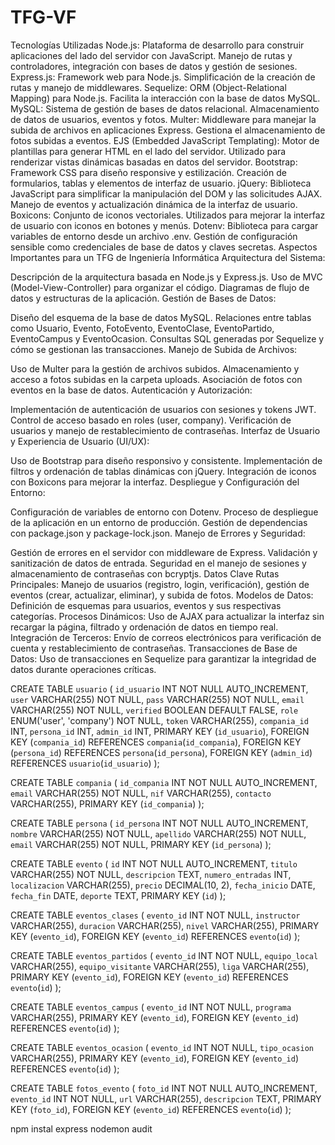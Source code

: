 # TFG-VF

Tecnologías Utilizadas
Node.js:
Plataforma de desarrollo para construir aplicaciones del lado del servidor con JavaScript.
Manejo de rutas y controladores, integración con bases de datos y gestión de sesiones.
Express.js:
Framework web para Node.js.
Simplificación de la creación de rutas y manejo de middlewares.
Sequelize:
ORM (Object-Relational Mapping) para Node.js.
Facilita la interacción con la base de datos MySQL.
MySQL:
Sistema de gestión de bases de datos relacional.
Almacenamiento de datos de usuarios, eventos y fotos.
Multer:
Middleware para manejar la subida de archivos en aplicaciones Express.
Gestiona el almacenamiento de fotos subidas a eventos.
EJS (Embedded JavaScript Templating):
Motor de plantillas para generar HTML en el lado del servidor.
Utilizado para renderizar vistas dinámicas basadas en datos del servidor.
Bootstrap:
Framework CSS para diseño responsive y estilización.
Creación de formularios, tablas y elementos de interfaz de usuario.
jQuery:
Biblioteca JavaScript para simplificar la manipulación del DOM y las solicitudes AJAX.
Manejo de eventos y actualización dinámica de la interfaz de usuario.
Boxicons:
Conjunto de iconos vectoriales.
Utilizados para mejorar la interfaz de usuario con iconos en botones y menús.
Dotenv:
Biblioteca para cargar variables de entorno desde un archivo .env.
Gestión de configuración sensible como credenciales de base de datos y claves secretas.
Aspectos Importantes para un TFG de Ingeniería Informática
Arquitectura del Sistema:

Descripción de la arquitectura basada en Node.js y Express.js.
Uso de MVC (Model-View-Controller) para organizar el código.
Diagramas de flujo de datos y estructuras de la aplicación.
Gestión de Bases de Datos:

Diseño del esquema de la base de datos MySQL.
Relaciones entre tablas como Usuario, Evento, FotoEvento, EventoClase, EventoPartido, EventoCampus y EventoOcasion.
Consultas SQL generadas por Sequelize y cómo se gestionan las transacciones.
Manejo de Subida de Archivos:

Uso de Multer para la gestión de archivos subidos.
Almacenamiento y acceso a fotos subidas en la carpeta uploads.
Asociación de fotos con eventos en la base de datos.
Autenticación y Autorización:

Implementación de autenticación de usuarios con sesiones y tokens JWT.
Control de acceso basado en roles (user, company).
Verificación de usuarios y manejo de restablecimiento de contraseñas.
Interfaz de Usuario y Experiencia de Usuario (UI/UX):

Uso de Bootstrap para diseño responsivo y consistente.
Implementación de filtros y ordenación de tablas dinámicas con jQuery.
Integración de iconos con Boxicons para mejorar la interfaz.
Despliegue y Configuración del Entorno:

Configuración de variables de entorno con Dotenv.
Proceso de despliegue de la aplicación en un entorno de producción.
Gestión de dependencias con package.json y package-lock.json.
Manejo de Errores y Seguridad:

Gestión de errores en el servidor con middleware de Express.
Validación y sanitización de datos de entrada.
Seguridad en el manejo de sesiones y almacenamiento de contraseñas con bcryptjs.
Datos Clave
Rutas Principales: Manejo de usuarios (registro, login, verificación), gestión de eventos (crear, actualizar, eliminar), y subida de fotos.
Modelos de Datos: Definición de esquemas para usuarios, eventos y sus respectivas categorías.
Procesos Dinámicos: Uso de AJAX para actualizar la interfaz sin recargar la página, filtrado y ordenación de datos en tiempo real.
Integración de Terceros: Envío de correos electrónicos para verificación de cuenta y restablecimiento de contraseñas.
Transacciones de Base de Datos: Uso de transacciones en Sequelize para garantizar la integridad de datos durante operaciones críticas.




CREATE TABLE `usuario` (
    `id_usuario` INT NOT NULL AUTO_INCREMENT,
    `user` VARCHAR(255) NOT NULL,
    `pass` VARCHAR(255) NOT NULL,
    `email` VARCHAR(255) NOT NULL,
    `verified` BOOLEAN DEFAULT FALSE,
    `role` ENUM('user', 'company') NOT NULL,
    `token` VARCHAR(255),
    `compania_id` INT,
    `persona_id` INT,
    `admin_id` INT,
    PRIMARY KEY (`id_usuario`),
    FOREIGN KEY (`compania_id`) REFERENCES `compania`(`id_compania`),
    FOREIGN KEY (`persona_id`) REFERENCES `persona`(`id_persona`),
    FOREIGN KEY (`admin_id`) REFERENCES `usuario`(`id_usuario`)
);


CREATE TABLE `compania` (
    `id_compania` INT NOT NULL AUTO_INCREMENT,
    `email` VARCHAR(255) NOT NULL,
    `nif` VARCHAR(255),
    `contacto` VARCHAR(255),
    PRIMARY KEY (`id_compania`)
);


CREATE TABLE `persona` (
    `id_persona` INT NOT NULL AUTO_INCREMENT,
    `nombre` VARCHAR(255) NOT NULL,
    `apellido` VARCHAR(255) NOT NULL,
    `email` VARCHAR(255) NOT NULL,
    PRIMARY KEY (`id_persona`)
);


CREATE TABLE `evento` (
    `id` INT NOT NULL AUTO_INCREMENT,
    `titulo` VARCHAR(255) NOT NULL,
    `descripcion` TEXT,
    `numero_entradas` INT,
    `localizacion` VARCHAR(255),
    `precio` DECIMAL(10, 2),
    `fecha_inicio` DATE,
    `fecha_fin` DATE,
    `deporte` TEXT,
    PRIMARY KEY (`id`)
);


CREATE TABLE `eventos_clases` (
    `evento_id` INT NOT NULL,
    `instructor` VARCHAR(255),
    `duracion` VARCHAR(255),
    `nivel` VARCHAR(255),
    PRIMARY KEY (`evento_id`),
    FOREIGN KEY (`evento_id`) REFERENCES `evento`(`id`)
);


CREATE TABLE `eventos_partidos` (
    `evento_id` INT NOT NULL,
    `equipo_local` VARCHAR(255),
    `equipo_visitante` VARCHAR(255),
    `liga` VARCHAR(255),
    PRIMARY KEY (`evento_id`),
    FOREIGN KEY (`evento_id`) REFERENCES `evento`(`id`)
);


CREATE TABLE `eventos_campus` (
    `evento_id` INT NOT NULL,
    `programa` VARCHAR(255),
    PRIMARY KEY (`evento_id`),
    FOREIGN KEY (`evento_id`) REFERENCES `evento`(`id`)
);


CREATE TABLE `eventos_ocasion` (
    `evento_id` INT NOT NULL,
    `tipo_ocasion` VARCHAR(255),
    PRIMARY KEY (`evento_id`),
    FOREIGN KEY (`evento_id`) REFERENCES `evento`(`id`)
);


CREATE TABLE `fotos_evento` (
    `foto_id` INT NOT NULL AUTO_INCREMENT,
    `evento_id` INT NOT NULL,
    `url` VARCHAR(255),
    `descripcion` TEXT,
    PRIMARY KEY (`foto_id`),
    FOREIGN KEY (`evento_id`) REFERENCES `evento`(`id`)
);



npm instal express nodemon audit